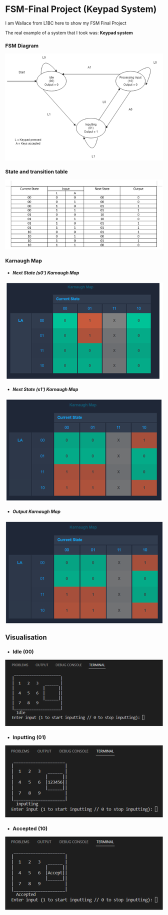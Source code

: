 # FSM-Final Project (Keypad System)

I am Wallace from L1BC here to show my FSM Final Project

The real example of a system that I took was:
**Keypad system** 

### FSM Diagram
![FSM Diagram](images/FSM.png)
### State and transition table
![Table](images/truth.png)
### Karnaugh Map
- ##### Next State (s0') Karnaugh Map
![KMAP1](images/S0.png)
- ##### Next State (s1') Karnaugh Map
![KMAP2](images/S1.png)
- ##### Output Karnaugh Map
![KMAP3](images/Output.png)


## Visualisation

- ### Idle (00)
![test](images/idle.png)

- ### Inputting (01)
![test](images/inputting.png)

- ### Accepted (10)
![test](images/accepted.png)


